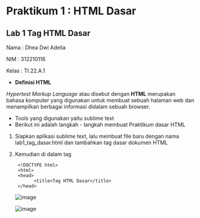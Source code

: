 # Praktikum 1 : HTML Dasar
## Lab 1 Tag HTML Dasar

Nama : Dhea Dwi Adelia

NIM : 312210116

Kelas : TI.22.A.1

- __Definisi HTML__

 _Hypertest Markup Language_ atau disebut dengan __HTML__ merupakan bahasa komputer yang digunakan untuk membuat sebuah halaman web dan menampilkan berbagai informasi didalam sebuah browser.

- Tools yang digunakan yaitu sublime text
- Berikut ini adalah langkah - langkah membuat Praktikum dasar HTML

1. Siapkan aplikasi sublime text, lalu membuat file baru dengan nama lab1_tag_dasar.html dan tambahkan tag dasar dokumen HTML
2. Kemudian di dalam tag <title> ketik text untuk menampilkan judul browser, dan diakhiri dengan </title>

        <!DOCTYPE html>
        <html>
        <head>
	          <title>Tag HTML Dasar</title>
        </head>
  
   ![image](https://github.com/adeliadhea06/Lab1Web/assets/115794875/c92e3f93-c701-4661-84a9-8d2efbc7f1a1)

   ![image](https://github.com/adeliadhea06/Lab1Web/assets/115794875/5d28ac76-3844-4ce2-9851-9348387a0d09)
